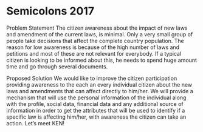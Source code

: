 # Semicolons 2017

Problem Statement
The citizen awareness about the impact of new laws and amendment of the current laws, is minimal. Only a very small group of people take decisions that affect the complete country population. The reason for low awareness is because of the high number of laws and petitions and most of these are not relevant for everybody. If a typical citizen is looking to be informed about this, he needs to spend huge amount time and go through several documents.

Proposed Solution
We would like to improve the citizen participation providing awareness to the each an every individual citizen about the new laws and amendments that can affect directly to him/her. We will provide a mechanism that will use the personal information of the individual along with the profile, social data, financial data and any additional source of information in order to get the attributes that will be used to identify if a specific law is affecting him/her, with awareness the citizen can take an action. Let’s meet KEN!


